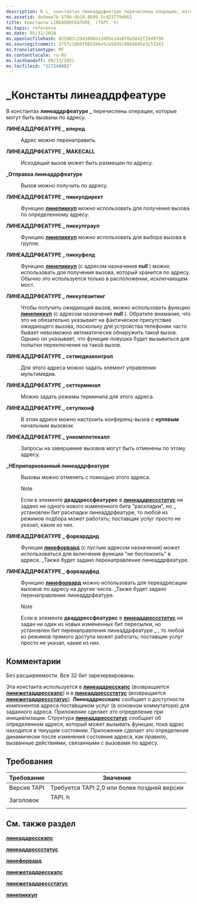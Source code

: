```yaml
---
description: В \_ константах линеаддрфеатуре перечислены операции, которые могут быть вызваны по адресу.
ms.assetid: dedeee7b-578b-4b19-8b99-5cd23779d661
title: Константы LINEADDRFEATURE_ (TAPI. h)
ms.topic: reference
ms.date: 05/31/2018
ms.openlocfilehash: 825902c2943806d1d495e14a0f0a5042f2949796
ms.sourcegitcommit: d75fc10b9f0825bbe5ce5045c90d4045e3c53243
ms.translationtype: MT
ms.contentlocale: ru-RU
ms.lasthandoff: 09/13/2021
ms.locfileid: "127249982"
---
```

# <a name="lineaddrfeature_-constants"></a>\_Константы линеаддрфеатуре

В константах **линеаддрфеатуре \_** перечислены операции, которые могут быть вызваны по адресу.

<dl> <dt>

<span id="LINEADDRFEATURE_FORWARD"></span><span id="lineaddrfeature_forward"></span>**ЛИНЕАДДРФЕАТУРЕ \_ вперед**
</dt> <dd> <dl> <dt>



Адрес можно перенаправить.


</dt> </dl> </dd> <dt>

<span id="LINEADDRFEATURE_MAKECALL"></span><span id="lineaddrfeature_makecall"></span>**ЛИНЕАДДРФЕАТУРЕ \_ MAKECALL**
</dt> <dd> <dl> <dt>



Исходящий вызов может быть размещен по адресу.


</dt> </dl> </dd> <dt>

<span id="LINEADDRFEATURE_PICKUP"></span><span id="lineaddrfeature_pickup"></span>**\_Отправка линеаддрфеатуре**
</dt> <dd> <dl> <dt>



Вызов можно получить по адресу.


</dt> </dl> </dd> <dt>

<span id="LINEADDRFEATURE_PICKUPDIRECT"></span><span id="lineaddrfeature_pickupdirect"></span>**ЛИНЕАДДРФЕАТУРЕ \_ пиккупдирект**
</dt> <dd> <dl> <dt>



Функцию [**линепиккуп**](/windows/desktop/api/Tapi/nf-tapi-linepickup) можно использовать для получения вызова по определенному адресу.


</dt> </dl> </dd> <dt>

<span id="LINEADDRFEATURE_PICKUPGROUP"></span><span id="lineaddrfeature_pickupgroup"></span>**ЛИНЕАДДРФЕАТУРЕ \_ пиккупграуп**
</dt> <dd> <dl> <dt>



Функцию [**линепиккуп**](/windows/desktop/api/Tapi/nf-tapi-linepickup) можно использовать для выбора вызова в группе.


</dt> </dl> </dd> <dt>

<span id="LINEADDRFEATURE_PICKUPHELD"></span><span id="lineaddrfeature_pickupheld"></span>**ЛИНЕАДДРФЕАТУРЕ \_ пиккуфелд**
</dt> <dd> <dl> <dt>



Функцию [**линепиккуп**](/windows/desktop/api/Tapi/nf-tapi-linepickup) (с адресом назначения **null** ) можно использовать для получения вызова, который хранится по адресу. Обычно это используется только в расположении, исключающем мост.


</dt> </dl> </dd> <dt>

<span id="LINEADDRFEATURE_PICKUPWAITING"></span><span id="lineaddrfeature_pickupwaiting"></span>**ЛИНЕАДДРФЕАТУРЕ \_ пиккупваитинг**
</dt> <dd> <dl> <dt>



Чтобы получить ожидающий вызов, можно использовать функцию [**линепиккуп**](/windows/desktop/api/Tapi/nf-tapi-linepickup) (с адресом назначения **null** ). Обратите внимание, что это не обязательно указывает на фактическое присутствие ожидающего вызова, поскольку для устройства телефонии часто бывает невозможно автоматически обнаружить такой вызов. Однако он указывает, что функция-ловушка будет вызываться для попытки переключения на такой вызов.


</dt> </dl> </dd> <dt>

<span id="LINEADDRFEATURE_SETMEDIACONTROL"></span><span id="lineaddrfeature_setmediacontrol"></span>**ЛИНЕАДДРФЕАТУРЕ \_ сетмедиаконтрол**
</dt> <dd> <dl> <dt>



Для этого адреса можно задать элемент управления мультимедиа.


</dt> </dl> </dd> <dt>

<span id="LINEADDRFEATURE_SETTERMINAL"></span><span id="lineaddrfeature_setterminal"></span>**ЛИНЕАДДРФЕАТУРЕ \_ сеттерминал**
</dt> <dd> <dl> <dt>



Можно задать режимы терминала для этого адреса.


</dt> </dl> </dd> <dt>

<span id="LINEADDRFEATURE_SETUPCONF"></span><span id="lineaddrfeature_setupconf"></span>**ЛИНЕАДДРФЕАТУРЕ \_ сетупконф**
</dt> <dd> <dl> <dt>



В этом адресе можно настроить конференц-вызов с **нулевым** начальным вызовом.


</dt> </dl> </dd> <dt>

<span id="LINEADDRFEATURE_UNCOMPLETECALL"></span><span id="lineaddrfeature_uncompletecall"></span>**ЛИНЕАДДРФЕАТУРЕ \_ ункомплетекалл**
</dt> <dd> <dl> <dt>



Запросы на завершение вызовов могут быть отменены по этому адресу.


</dt> </dl> </dd> <dt>

<span id="LINEADDRFEATURE_UNPARK"></span><span id="lineaddrfeature_unpark"></span>**\_НЕприпаркованный линеаддрфеатуре**
</dt> <dd> <dl> <dt>



Вызовы можно отменять с помощью этого адреса.

> [!Note]  
> Если в элементе **дваддрессфеатурес** в [**линеаддрессстатус**](/windows/desktop/api/Tapi/ns-tapi-lineaddressstatus) не задано ни одного нового измененного бита "раскладки", но \_ установлен бит раскладки линеаддрфеатуре, то любой из режимов подбора может работать; поставщик услуг просто не указал, какие из них.

 


</dt> </dl> </dd> <dt>

<span id="LINEADDRFEATURE_FORWARDDND"></span><span id="lineaddrfeature_forwarddnd"></span>**ЛИНЕАДДРФЕАТУРЕ \_ форвардднд**
</dt> <dd> <dl> <dt>



Функция [**линефорвард**](/windows/desktop/api/Tapi/nf-tapi-lineforward) (с пустым адресом назначения) может использоваться для включения функции "не беспокоить" в адресе. \_Также будет задано перенаправление линеаддрфеатуре.


</dt> </dl> </dd> <dt>

<span id="LINEADDRFEATURE_FORWARDFWD"></span><span id="lineaddrfeature_forwardfwd"></span>**ЛИНЕАДДРФЕАТУРЕ \_ форвардфвд**
</dt> <dd> <dl> <dt>



Функцию [**линефорвард**](/windows/desktop/api/Tapi/nf-tapi-lineforward) можно использовать для переадресации вызовов по адресу на другие числа. \_Также будет задано перенаправление линеаддрфеатуре.

> [!Note]  
> Если в элементе **дваддрессфеатурес** в [**линеаддрессстатус**](/windows/desktop/api/Tapi/ns-tapi-lineaddressstatus) не задан ни один из новых измененных бит пересылки, но установлен бит перенаправления линеаддрфеатуре \_ , то любой из режимов прямого доступа может работать; поставщик услуг просто не указал, какие из них.

 


</dt> </dl> </dd> </dl>

## <a name="remarks"></a>Комментарии

Без расширяемости. Все 32 бит зарезервированы.

Эта константа используется в [**линеаддресскапс**](/windows/desktop/api/Tapi/ns-tapi-lineaddresscaps) (возвращается [**линежетаддресскапс**](/windows/desktop/api/Tapi/nf-tapi-linegetaddresscaps)) и в [**линеаддрессстатус**](/windows/desktop/api/Tapi/ns-tapi-lineaddressstatus) (возвращается [**линежетаддрессстатус**](/windows/desktop/api/Tapi/nf-tapi-linegetaddressstatus)). **Линеаддресскапс** сообщает о доступности компонентов адреса поставщиком услуг (в основном коммутаторе) для заданного адреса. Приложение сделает это определение при инициализации. Структура [**линеаддрессстатус**](/windows/desktop/api/Tapi/ns-tapi-lineaddressstatus) сообщает об определенном адресе, который может вызывать функции, пока адрес находится в текущем состоянии. Приложение сделает это определение динамически после изменения состояния адреса, как правило, вызванные действиями, связанными с вызовами по адресу.

## <a name="requirements"></a>Требования



| Требование | Значение |
|-------------------------|-----------------------------------------------------------------------------------|
| Версия TAPI<br/> | Требуется TAPI 2,0 или более поздней версии<br/>                                             |
| Заголовок<br/>       | <dl> <dt>TAPI. h</dt> </dl> |



## <a name="see-also"></a>См. также раздел

<dl> <dt>

[**линеаддресскапс**](/windows/desktop/api/Tapi/ns-tapi-lineaddresscaps)
</dt> <dt>

[**линеаддрессстатус**](/windows/desktop/api/Tapi/ns-tapi-lineaddressstatus)
</dt> <dt>

[**линефорвард**](/windows/desktop/api/Tapi/nf-tapi-lineforward)
</dt> <dt>

[**линежетаддресскапс**](/windows/desktop/api/Tapi/nf-tapi-linegetaddresscaps)
</dt> <dt>

[**линежетаддрессстатус**](/windows/desktop/api/Tapi/nf-tapi-linegetaddressstatus)
</dt> <dt>

[**линепиккуп**](/windows/desktop/api/Tapi/nf-tapi-linepickup)
</dt> </dl>

 

 




